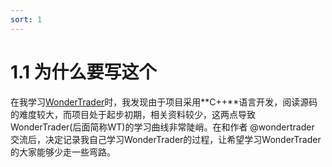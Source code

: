 ```yaml
---
sort: 1
---
```


# 1.1 为什么要写这个

在我学习[WonderTrader](https://github.com/wondertrader/wondertrader)时，我发现由于项目采用**C++**语言开发，阅读源码的难度较大，而项目处于起步初期，相关资料较少，这两点导致WonderTrader(后面简称WT)的学习曲线非常陡峭。在和作者 @wondertrader 交流后，决定记录我自己学习WonderTrader的过程，让希望学习WonderTrader的大家能够少走一些弯路。
